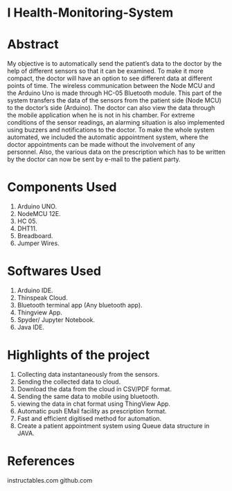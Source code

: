 # I Health-Monitoring-System

# Abstract

My objective is to automatically send the patient’s data to the doctor by the help of different sensors so that it can be examined. To make it more compact, the doctor will have an option to see different data at different points of time. The wireless communication between the Node MCU and the Arduino Uno is made through HC-05 Bluetooth module. This part of the system transfers the data of the sensors from the patient side (Node MCU) to the doctor’s side (Arduino). The doctor can also view the data through the mobile application when he is not in his chamber. For extreme conditions of the sensor readings, an alarming situation is also implemented using buzzers and notifications to the doctor.
To make the whole system automated, we included the automatic appointment system, where the doctor appointments can be made without the involvement of any personnel. Also, the various data on the prescription which has to be written by the doctor can now be sent by e-mail to the patient party.

# Components Used

1. Arduino UNO.
2. NodeMCU 12E.
3. HC 05.
4. DHT11.
5. Breadboard.
6. Jumper Wires.

# Softwares Used

1. Arduino IDE.
2. Thinspeak Cloud.
3. Bluetooth terminal app (Any bluetooth app).
4. Thingview App.
6. Spyder/ Jupyter Notebook.
7. Java IDE.

# Highlights of the project

1. Collecting data instantaneously from the sensors.
2. Sending the collected data to cloud.
3. Download the data from the cloud in CSV/PDF format.
4. Sending the same data to mobile using bluetooth.
5. viewing the data in chat format using ThingView App.
6. Automatic push EMail facility as prescription format.
7. Fast and efficient digitised method for automation.
8. Create a patient appointment system using Queue data structure in JAVA.

# References
instructables.com
github.com
